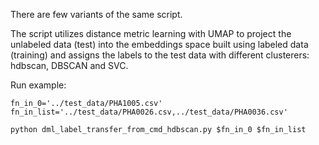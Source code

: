 There are few variants of the same script.

The script utilizes distance metric learning with UMAP to project the unlabeled data (test) into the embeddings space
built using labeled data (training) and assigns the labels to the test data with different clusterers: hdbscan, DBSCAN and SVC.

Run example:

````
fn_in_0='../test_data/PHA1005.csv'
fn_in_list='../test_data/PHA0026.csv,../test_data/PHA0036.csv'

python dml_label_transfer_from_cmd_hdbscan.py $fn_in_0 $fn_in_list
````